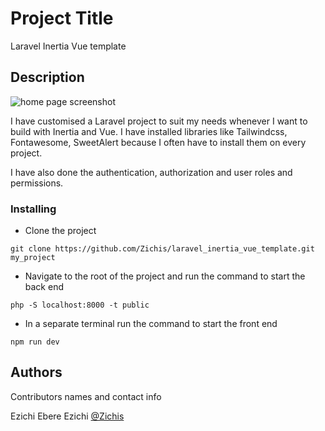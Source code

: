 # Project Title

Laravel Inertia Vue template

## Description
![home page screenshot]('/laravel_inertia_vue_template.png')

I have customised a Laravel project to suit my needs whenever I want to build with Inertia and Vue. I have installed libraries like Tailwindcss, Fontawesome, SweetAlert because I often have to install them on every project.

I have also done the authentication, authorization and user roles and permissions.

### Installing

* Clone the project
```
git clone https://github.com/Zichis/laravel_inertia_vue_template.git my_project
```
* Navigate to the root of the project and run the command to start the back end
```
php -S localhost:8000 -t public
```

* In a separate terminal run the command to start the front end
```
npm run dev
```

## Authors

Contributors names and contact info

Ezichi Ebere Ezichi
[@Zichis](https://twitter.com/Zichis)